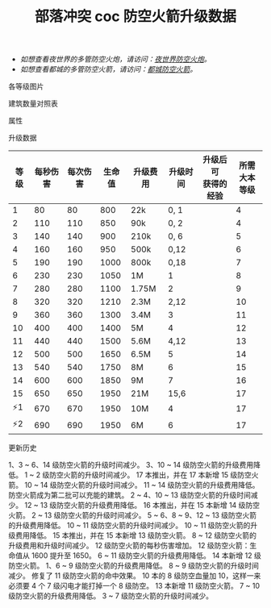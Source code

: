 ﻿---
title: "部落冲突 coc 防空火箭升级数据"
navTitle: "防空火箭"
shownTitle: "防空火箭"
description: "防空火箭是歼灭敌军空中部队的利器，可惜它不能攻击地面上的敌人。请巧妙部署防空火箭，最大限度保护您的领空。"
module: upgrade-home
imgFolder: home_buildings/0304
wiki: https://clashofclans.fandom.com/wiki/Air_Defense
canonical: /upgrade/0304-Air-Defense
---

- *如想查看夜世界的多管防空火炮，请访问：[夜世界防空火炮](/upgrade/1104-Firecrackers)。*
- *如想查看都城的多管防空火箭，请访问：[都城防空火箭](/upgrade/2203-Air-Defense)。*

<UnitInfo :folder="$frontmatter.imgFolder" imgSrc="Air_Defense15.png" :imgAlt="$frontmatter.navTitle" :description="$frontmatter.description" :isSmallImg="true" />

<SmallTitle>各等级图片</SmallTitle>

<Panel>
    <UnitImgGroup :folder="$frontmatter.imgFolder">
        <UnitImg imgTitle="1 级" imgSrc="Air_Defense1.png" />
        <UnitImg imgTitle="2 级" imgSrc="Air_Defense2.png" />
        <UnitImg imgTitle="3 级" imgSrc="Air_Defense3.png" />
        <UnitImg imgTitle="4 级" imgSrc="Air_Defense4.png" />
        <UnitImg imgTitle="5 级" imgSrc="Air_Defense5.png" />
        <UnitImg imgTitle="6 级" imgSrc="Air_Defense6.png" />
        <UnitImg imgTitle="7 级" imgSrc="Air_Defense7.png" />
        <UnitImg imgTitle="8 级" imgSrc="Air_Defense8.png" />
        <UnitImg imgTitle="9 级" imgSrc="Air_Defense9.png" />
        <UnitImg imgTitle="10 级" imgSrc="Air_Defense10.png" />
        <UnitImg imgTitle="11 级" imgSrc="Air_Defense11.png" />
        <UnitImg imgTitle="12 级" imgSrc="Air_Defense12.png" />
        <UnitImg imgTitle="13 级" imgSrc="Air_Defense13.png" />
        <UnitImg imgTitle="14 级" imgSrc="Air_Defense14.png" />
        <UnitImg imgTitle="15 级" imgSrc="Air_Defense15.png" />
    </UnitImgGroup>
</Panel>

<SmallTitle>建筑数量对照表</SmallTitle>

<BuildingNum>
    <BuildingNumRow title="大本等级" num="1 - 3, 4 - 5, 6, 7 - 8, 9 - 17" />
    <BuildingNumRow title="建筑数量" num="    0,     1, 2,     3,      4" />
</BuildingNum>

<SmallTitle>属性</SmallTitle>

<UnitProperties>
    <UnitProperty pKey="占地面积" pValue="3×3" />
    <UnitProperty pKey="判定面积" pValue="2×2" :isJudgeSquare="true" />
    <UnitProperty pKey="伤害类型" pValue="单体伤害" />
    <UnitProperty pKey="攻击的目标" pValue="仅空中目标" />
    <UnitProperty pKey="射程" pValue="10 格" />
    <UnitProperty pKey="攻速" pValue="1 秒/次" />
</UnitProperties>

<SmallTitle>升级数据</SmallTitle>

<script setup>
const tableExtraInfo = [
    {
        "column": 4,
        "type": "cost",
        "gpClass": "building",
        "icon": "Gold"
    },
    {
        "column": 5,
        "type": "time",
        "gpClass": "building"
    },
    {
        "column": 6,
        "type": "exp",
        "icon": "Exp"
    }
];
</script>

<UnitTable :tableExtraInfo="tableExtraInfo">

| 等级 | 每秒伤害 | 每次伤害 | 生命值 | 升级费用 |  升级时间  |升级后可<br>获得的经验| 所需<br>大本等级 |
| ---- |   ---   |   ---   |   ---  |   ---   |    ---    |        ---          |       ---      |
|   1  |    80   |    80   |   800  |   22k   |   0, 1    |                     |        4       |
|   2  |   110   |   110   |   850  |   90k   |   0, 2    |                     |        4       |
|   3  |   140   |   140   |   900  |  210k   |   0, 6    |                     |        5       |
|   4  |   160   |   160   |   950  |  500k   |   0,12    |                     |        6       |
|   5  |   190   |   190   |  1000  |  800k   |   0,18    |                     |        7       |
|   6  |   230   |   230   |  1050  |    1M   |   1       |                     |        8       |
|   7  |   280   |   280   |  1100  | 1.75M   |   2       |                     |        9       |
|   8  |   320   |   320   |  1210  |  2.3M   |   2,12    |                     |       10       |
|   9  |   360   |   360   |  1300  |  3.4M   |   3       |                     |       11       |
|  10  |   400   |   400   |  1400  |    5M   |   4       |                     |       12       |
|  11  |   440   |   440   |  1500  |  5.6M   |   4,12    |                     |       13       |
|  12  |   500   |   500   |  1650  |  6.5M   |   5       |                     |       14       |
|  13  |   540   |   540   |  1750  |    8M   |   6       |                     |       15       |
|  14  |   600   |   600   |  1850  |    9M   |   7       |                     |       16       |
|  15  |   650   |   650   |  1950  |   21M   |  15,6     |                     |       17       |
| ⚡1  |   670   |   670   |  1950  |   10M   |   4       |                     |       17       |
| ⚡2  |   690   |   690   |  1950  |    6M   |   6       |                     |       17       |
</UnitTable>

<SmallTitle>更新历史</SmallTitle>

<Timeline>
    <TimelineItem date="2025/03/24">
        <TimelineRow>1、3 ~ 6、14 级防空火箭的升级时间减少。</TimelineRow>
        <TimelineRow>3、10 ~ 14 级防空火箭的升级费用降低。</TimelineRow>
    </TimelineItem>
    <TimelineItem date="2025/02/10">
        <TimelineRow>1 ~ 2 级防空火箭的升级时间减少。</TimelineRow>
    </TimelineItem>
    <TimelineItem date="2024/11/25">
        <TimelineRow>17 本推出，并在 17 本新增 15 级防空火箭。</TimelineRow>
        <TimelineRow>10 ~ 14 级防空火箭的升级时间减少。</TimelineRow>
        <TimelineRow>11 ~ 14 级防空火箭的升级费用降低。</TimelineRow>
        <TimelineRow>防空火箭成为第二批可以充能的建筑。</TimelineRow>
    </TimelineItem>
    <TimelineItem date="2024/06/18">
        <TimelineRow>2 ~ 4、10 ~ 13 级防空火箭的升级时间减少。</TimelineRow>
        <TimelineRow>12 ~ 13 级防空火箭的升级费用降低。</TimelineRow>
    </TimelineItem>
    <TimelineItem date="2023/12/12">
        <TimelineRow>16 本推出，并在 15 本新增 14 级防空火箭。</TimelineRow>
        <TimelineRow>2 ~ 13 级防空火箭的升级时间减少。</TimelineRow>
        <TimelineRow>5 ~ 6、8 ~ 9、12 ~ 13 级防空火箭的升级费用降低。</TimelineRow>
    </TimelineItem>
    <TimelineItem date="2023/06/12">
        <TimelineRow>10 ~ 11 级防空火箭的升级时间减少。</TimelineRow>
        <TimelineRow>10 ~ 11 级防空火箭的升级费用降低。</TimelineRow>
    </TimelineItem>
    <TimelineItem date="2022/10/10">
        <TimelineRow>15 本推出，并在 15 本新增 13 级防空火箭。</TimelineRow>
        <TimelineRow>8 ~ 12 级防空火箭的升级费用和升级时间减少。</TimelineRow>
    </TimelineItem>
    <TimelineItem date="2022/09/13">
        <TimelineRow>12 级防空火箭的每秒伤害增加。</TimelineRow>
    </TimelineItem>
    <TimelineItem date="2022/05/02">
        <TimelineRow>12 级防空火箭：生命值从 1600 提升至 1650。</TimelineRow>
    </TimelineItem>
    <TimelineItem date="2021/12/09">
        <TimelineRow>6 ~ 11 级防空火箭的升级费用降低。</TimelineRow>
    </TimelineItem>
        <TimelineItem date="2021/06/15">
        <TimelineRow>14 本新增 12 级防空火箭。</TimelineRow>
    </TimelineItem>
    <TimelineItem date="2021/04/12">
        <TimelineRow>1、6 ~ 9 级防空火箭的升级费用降低。</TimelineRow>
        <TimelineRow>8 ~ 9 级防空火箭的升级时间减少。</TimelineRow>
    </TimelineItem>
    <TimelineItem date="2021/01/20">
        <TimelineRow>修复了 11 级防空火箭的命中效果。</TimelineRow>
    </TimelineItem>
    <TimelineItem date="2020/10/12">
        <TimelineRow>10 本的 8 级防空血量加 10，这样一来必须要 4 个 7 级闪电才能打掉一个 8 级防空。</TimelineRow>
    </TimelineItem>
    <TimelineItem date="2019/12/09">
        <TimelineRow>13 本新增 11 级防空火箭。</TimelineRow>
    </TimelineItem>
        <TimelineItem date="2019/04/02">
        <TimelineRow>7 ~ 10 级防空火箭的升级费用降低。</TimelineRow>
        <TimelineRow>3 ~ 7 级防空火箭的升级时间减少。</TimelineRow>
    </TimelineItem>
    <TimelineItem :historyBottom="true" />
</Timeline>